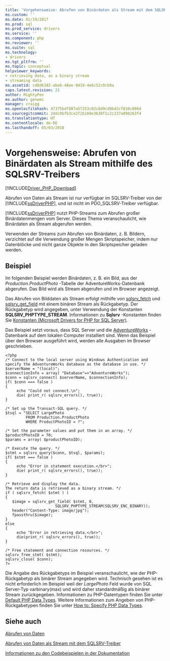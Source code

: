 ```yaml
---
title: 'Vorgehensweise: Abrufen von Binärdaten als Stream mit dem SQLSRV-Treiber | Microsoft Docs'
ms.custom: ''
ms.date: 01/19/2017
ms.prod: sql
ms.prod_service: drivers
ms.service: ''
ms.component: php
ms.reviewer: ''
ms.suite: sql
ms.technology:
- drivers
ms.tgt_pltfrm: ''
ms.topic: conceptual
helpviewer_keywords:
- retrieving data, as a binary stream
- streaming data
ms.assetid: cd8d6382-abe6-48ee-9d10-4e6c52c0cb9a
caps.latest.revision: 21
author: MightyPen
ms.author: genemi
manager: craigg
ms.openlocfilehash: 47375bdf807a57253c02c8d9cd9bd2cf810c096d
ms.sourcegitcommit: 2ddc0bfb3ce2f2b160e3638f1c2c237a898263f4
ms.translationtype: HT
ms.contentlocale: de-DE
ms.lasthandoff: 05/03/2018
---
```

# <a name="how-to-retrieve-binary-data-as-a-stream-using-the-sqlsrv-driver"></a>Vorgehensweise: Abrufen von Binärdaten als Stream mithilfe des SQLSRV-Treibers
[!INCLUDE[Driver_PHP_Download](../../includes/driver_php_download.md)]

Abrufen von Daten als Stream ist nur verfügbar im SQLSRV-Treiber von der [!INCLUDE[ssDriverPHP](../../includes/ssdriverphp_md.md)], und ist nicht im PDO_SQLSRV-Treiber verfügbar.  
  
[!INCLUDE[ssDriverPHP](../../includes/ssdriverphp_md.md)] nutzt PHP-Streams zum Abrufen großer Binärdatenmengen vom Server. Dieses Thema veranschaulicht, wie Binärdaten als Stream abgerufen werden.  
  
Verwenden der Streams zum Abrufen von Binärdaten, z. B. Bildern, verzichtet auf die Verwendung großer Mengen Skriptspeicher, indem nur Datenblöcke und nicht ganze Objekte in den Skriptspeicher geladen werden.  
  
## <a name="example"></a>Beispiel  
Im folgenden Beispiel werden Binärdaten, z. B. ein Bild, aus der *Production.ProductPhoto* -Tabelle der AdventureWorks-Datenbank abgerufen. Das Bild wird als Stream abgerufen und im Browser angezeigt.  
  
Das Abrufen von Bilddaten als Stream erfolgt mithilfe von [sqlsrv_fetch](../../connect/php/sqlsrv-fetch.md) und [sqlsrv_get_field](../../connect/php/sqlsrv-get-field.md) mit einem binären Stream als Rückgabetyp. Der Rückgabetyp wird angegeben, unter Verwendung der Konstanten **SQLSRV_PHPTYPE_STREAM**. Informationen zu **Sqlsrv** -Konstanten finden Sie [Konstanten &#40;Microsoft Drivers for PHP for SQL Server&#41;](../../connect/php/constants-microsoft-drivers-for-php-for-sql-server.md).  
  
Das Beispiel setzt voraus, dass SQL Server und die [AdventureWorks](https://github.com/Microsoft/sql-server-samples/tree/master/samples/databases/adventure-works) -Datenbank auf dem lokalen Computer installiert sind. Wenn das Beispiel über den Browser ausgeführt wird, werden alle Ausgaben im Browser geschrieben.  
  
```  
<?php  
/* Connect to the local server using Windows Authentication and  
specify the AdventureWorks database as the database in use. */  
$serverName = "(local)";  
$connectionInfo = array( "Database"=>"AdventureWorks");  
$conn = sqlsrv_connect( $serverName, $connectionInfo);  
if( $conn === false )  
{  
     echo "Could not connect.\n";  
     die( print_r( sqlsrv_errors(), true));  
}  
  
/* Set up the Transact-SQL query. */  
$tsql = "SELECT LargePhoto   
         FROM Production.ProductPhoto   
         WHERE ProductPhotoID = ?";  
  
/* Set the parameter values and put them in an array. */  
$productPhotoID = 70;  
$params = array( $productPhotoID);  
  
/* Execute the query. */  
$stmt = sqlsrv_query($conn, $tsql, $params);  
if( $stmt === false )  
{  
     echo "Error in statement execution.</br>";  
     die( print_r( sqlsrv_errors(), true));  
}  
  
/* Retrieve and display the data.  
The return data is retrieved as a binary stream. */  
if ( sqlsrv_fetch( $stmt ) )  
{  
   $image = sqlsrv_get_field( $stmt, 0,   
                      SQLSRV_PHPTYPE_STREAM(SQLSRV_ENC_BINARY));  
   header("Content-Type: image/jpg");  
   fpassthru($image);  
}  
else  
{  
     echo "Error in retrieving data.</br>";  
     die(print_r( sqlsrv_errors(), true));  
}  
  
/* Free statement and connection resources. */  
sqlsrv_free_stmt( $stmt);  
sqlsrv_close( $conn);  
?>  
```  
  
Die Angabe des Rückgabetyps im Beispiel veranschaulicht, wie der PHP-Rückgabetyp als binärer Stream angegeben wird. Technisch gesehen ist es nicht erforderlich im Beispiel weil der *LargePhoto* Feld wurde von SQL Server-Typ varbinary(max) und wird daher standardmäßig als binärer Stream zurückgegeben. Informationen zu PHP-Datentypen finden Sie unter [Default PHP Data Types](../../connect/php/default-php-data-types.md). Weitere Informationen zum Angeben von PHP-Rückgabetypen finden Sie unter [How to: Specify PHP Data Types](../../connect/php/how-to-specify-php-data-types.md).  
  
## <a name="see-also"></a>Siehe auch  
[Abrufen von Daten](../../connect/php/retrieving-data.md)

[Abrufen von Daten als Stream mit dem SQLSRV-Treiber](../../connect/php/retrieving-data-as-a-stream-using-the-sqlsrv-driver.md)

[Informationen zu den Codebeispielen in der Dokumentation](../../connect/php/about-code-examples-in-the-documentation.md)  
  
